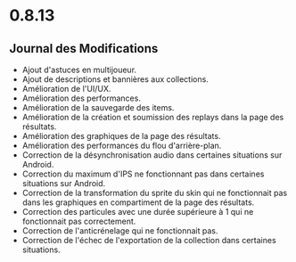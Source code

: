# 0.8.13

## Journal des Modifications

- Ajout d'astuces en multijoueur.
- Ajout de descriptions et bannières aux collections.
- Amélioration de l'UI/UX.
- Amélioration des performances.
- Amélioration de la sauvegarde des items.
- Amélioration de la création et soumission des replays dans la page des résultats.
- Amélioration des graphiques de la page des résultats.
- Amélioration des performances du flou d'arrière-plan.
- Correction de la désynchronisation audio dans certaines situations sur Android.
- Correction du maximum d'IPS ne fonctionnant pas dans certaines situations sur Android.
- Correction de la transformation du sprite du skin qui ne fonctionnait pas dans les graphiques en compartiment de la page des résultats.
- Correction des particules avec une durée supérieure à 1 qui ne fonctionnait pas correctement.
- Correction de l'anticrénelage qui ne fonctionnait pas.
- Correction de l'échec de l'exportation de la collection dans certaines situations.
